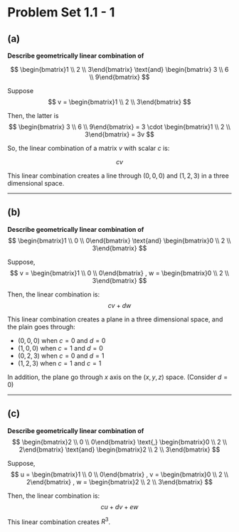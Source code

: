 # Problem Set 1.1 - 1

## (a)

**Describe geometrically linear combination of**

$$
\begin{bmatrix}1 \\ 2 \\ 3\end{bmatrix}
\text{and}
\begin{bmatrix} 3 \\ 6 \\ 9\end{bmatrix} 
$$

Suppose
$$
v = \begin{bmatrix}1 \\ 2 \\ 3\end{bmatrix}
$$

Then, the latter is
$$
\begin{bmatrix} 3 \\ 6 \\ 9\end{bmatrix}
= 3 \cdot \begin{bmatrix}1 \\ 2 \\ 3\end{bmatrix}
= 3v
$$

So, the linear combination of a matrix $v$ with scalar $c$ is:

$$
cv
$$

This linear combination creates a line through $(0, 0, 0)$ and $(1, 2, 3)$ in a three dimensional space.

---

## (b)

**Describe geometrically linear combination of**
$$
\begin{bmatrix}1 \\ 0 \\ 0\end{bmatrix}
\text{and}
\begin{bmatrix}0 \\ 2 \\ 3\end{bmatrix}
$$

Suppose,
$$
v = 
\begin{bmatrix}1 \\ 0 \\ 0\end{bmatrix}
,
w =
\begin{bmatrix}0 \\ 2 \\ 3\end{bmatrix}
$$

Then, the linear combination is:
$$
cv + dw
$$

This linear combination creates a plane in a three dimensional space, and the plain goes through:
- $(0, 0, 0)$ when $c = 0$ and $d = 0$
- $(1, 0, 0)$ when $c = 1$ and $d = 0$
- $(0, 2, 3)$ when $c = 0$ and $d = 1$
- $(1, 2, 3)$ when $c = 1$ and $c = 1$

In addition, the plane go through $x$ axis on the $(x, y, z)$ space. (Consider $d = 0$)

---

## (c)

**Describe geometrically linear combination of**
$$
\begin{bmatrix}2 \\ 0 \\ 0\end{bmatrix}
\text{,}
\begin{bmatrix}0 \\ 2 \\ 2\end{bmatrix}
\text{and}
\begin{bmatrix}2 \\ 2 \\ 3\end{bmatrix}
$$

Suppose,
$$
u = 
\begin{bmatrix}1 \\ 0 \\ 0\end{bmatrix}
,
v =
\begin{bmatrix}0 \\ 2 \\ 2\end{bmatrix}
,
w =
\begin{bmatrix}2 \\ 2 \\ 3\end{bmatrix}
$$

Then, the linear combination is:
$$
cu + dv + ew
$$

This linear combination creates $R^3$.